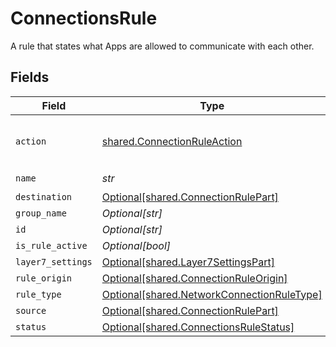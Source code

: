 # ConnectionsRule

A rule that states what Apps are allowed to communicate with each other.


## Fields

| Field                                                                                          | Type                                                                                           | Required                                                                                       | Description                                                                                    |
| ---------------------------------------------------------------------------------------------- | ---------------------------------------------------------------------------------------------- | ---------------------------------------------------------------------------------------------- | ---------------------------------------------------------------------------------------------- |
| `action`                                                                                       | [shared.ConnectionRuleAction](../../models/shared/connectionruleaction.md)                     | :heavy_check_mark:                                                                             | ENCRYPT is not allowed in default rule                                                         |
| `name`                                                                                         | *str*                                                                                          | :heavy_check_mark:                                                                             | N/A                                                                                            |
| `destination`                                                                                  | [Optional[shared.ConnectionRulePart]](../../models/shared/connectionrulepart.md)               | :heavy_minus_sign:                                                                             | N/A                                                                                            |
| `group_name`                                                                                   | *Optional[str]*                                                                                | :heavy_minus_sign:                                                                             | N/A                                                                                            |
| `id`                                                                                           | *Optional[str]*                                                                                | :heavy_minus_sign:                                                                             | N/A                                                                                            |
| `is_rule_active`                                                                               | *Optional[bool]*                                                                               | :heavy_minus_sign:                                                                             | N/A                                                                                            |
| `layer7_settings`                                                                              | [Optional[shared.Layer7SettingsPart]](../../models/shared/layer7settingspart.md)               | :heavy_minus_sign:                                                                             | N/A                                                                                            |
| `rule_origin`                                                                                  | [Optional[shared.ConnectionRuleOrigin]](../../models/shared/connectionruleorigin.md)           | :heavy_minus_sign:                                                                             | N/A                                                                                            |
| `rule_type`                                                                                    | [Optional[shared.NetworkConnectionRuleType]](../../models/shared/networkconnectionruletype.md) | :heavy_minus_sign:                                                                             | N/A                                                                                            |
| `source`                                                                                       | [Optional[shared.ConnectionRulePart]](../../models/shared/connectionrulepart.md)               | :heavy_minus_sign:                                                                             | N/A                                                                                            |
| `status`                                                                                       | [Optional[shared.ConnectionsRuleStatus]](../../models/shared/connectionsrulestatus.md)         | :heavy_minus_sign:                                                                             | N/A                                                                                            |